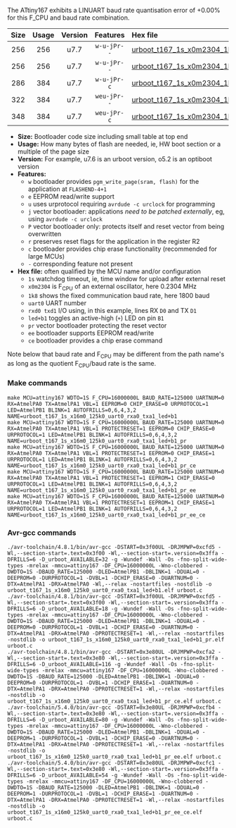 The ATtiny167 exhibits a LINUART baud rate quantisation error of +0.00% for this F_CPU and baud rate combination.

|Size|Usage|Version|Features|Hex file|
|:-:|:-:|:-:|:-:|:--|
|256|256|u7.7|`w-u-jPr--`|[urboot_t167_1s_x0m2304_1k8_uart0_rxa0_txa1_led+b1.hex](https://raw.githubusercontent.com/stefanrueger/urboot.hex/main/boards/digispark-pro/attiny167/watchdog_1_s/external_oscillator/+0m230400_hz/+++1k8_baud/uart0_rxa0_txa1/led+b1/urboot_t167_1s_x0m2304_1k8_uart0_rxa0_txa1_led+b1.hex)|
|256|256|u7.7|`w-u-jPr--`|[urboot_t167_1s_x0m2304_1k8_uart0_rxa0_txa1_led+b1_pr.hex](https://raw.githubusercontent.com/stefanrueger/urboot.hex/main/boards/digispark-pro/attiny167/watchdog_1_s/external_oscillator/+0m230400_hz/+++1k8_baud/uart0_rxa0_txa1/led+b1/urboot_t167_1s_x0m2304_1k8_uart0_rxa0_txa1_led+b1_pr.hex)|
|286|384|u7.7|`w-u-jPr-c`|[urboot_t167_1s_x0m2304_1k8_uart0_rxa0_txa1_led+b1_pr_ce.hex](https://raw.githubusercontent.com/stefanrueger/urboot.hex/main/boards/digispark-pro/attiny167/watchdog_1_s/external_oscillator/+0m230400_hz/+++1k8_baud/uart0_rxa0_txa1/led+b1/urboot_t167_1s_x0m2304_1k8_uart0_rxa0_txa1_led+b1_pr_ce.hex)|
|322|384|u7.7|`weu-jPr--`|[urboot_t167_1s_x0m2304_1k8_uart0_rxa0_txa1_led+b1_pr_ee.hex](https://raw.githubusercontent.com/stefanrueger/urboot.hex/main/boards/digispark-pro/attiny167/watchdog_1_s/external_oscillator/+0m230400_hz/+++1k8_baud/uart0_rxa0_txa1/led+b1/urboot_t167_1s_x0m2304_1k8_uart0_rxa0_txa1_led+b1_pr_ee.hex)|
|348|384|u7.7|`weu-jPr-c`|[urboot_t167_1s_x0m2304_1k8_uart0_rxa0_txa1_led+b1_pr_ee_ce.hex](https://raw.githubusercontent.com/stefanrueger/urboot.hex/main/boards/digispark-pro/attiny167/watchdog_1_s/external_oscillator/+0m230400_hz/+++1k8_baud/uart0_rxa0_txa1/led+b1/urboot_t167_1s_x0m2304_1k8_uart0_rxa0_txa1_led+b1_pr_ee_ce.hex)|

- **Size:** Bootloader code size including small table at top end
- **Usage:** How many bytes of flash are needed, ie, HW boot section or a multiple of the page size
- **Version:** For example, u7.6 is an urboot version, o5.2 is an optiboot version
- **Features:**
  + `w` bootloader provides `pgm_write_page(sram, flash)` for the application at `FLASHEND-4+1`
  + `e` EEPROM read/write support
  + `u` uses urprotocol requiring `avrdude -c urclock` for programming
  + `j` vector bootloader: applications *need to be patched externally*, eg, using `avrdude -c urclock`
  + `P` vector bootloader only: protects itself and reset vector from being overwritten
  + `r` preserves reset flags for the application in the register R2
  + `c` bootloader provides chip erase functionality (recommended for large MCUs)
  + `-` corresponding feature not present
- **Hex file:** often qualified by the MCU name and/or configuration
  + `1s` watchdog timeout, ie, time window for upload after external reset
  + `x0m2304` is F<sub>CPU</sub> of an external oscillator, here 0.2304 MHz
  + `1k8` shows the fixed communication baud rate, here 1800 baud
  + `uart0` UART number
  + `rxd0 txd1` I/O using, in this example, lines RX `D0` and TX `D1`
  + `led+b1` toggles an active-high (`+`) LED on pin `B1`
  + `pr` vector bootloader protecting the reset vector
  + `ee` bootloader supports EEPROM read/write
  + `ce` bootloader provides a chip erase command


Note below that baud rate and F<sub>CPU</sub> may be different from the path name's as long as the quotient F<sub>CPU</sub>/baud rate is the same.

### Make commands
```
make MCU=attiny167 WDTO=1S F_CPU=16000000L BAUD_RATE=125000 UARTNUM=0 RX=AtmelPA0 TX=AtmelPA1 VBL=1 EEPROM=0 CHIP_ERASE=0 URPROTOCOL=1 LED=AtmelPB1 BLINK=1 AUTOFRILLS=0,6,4,3,2 NAME=urboot_t167_1s_x16m0_125k0_uart0_rxa0_txa1_led+b1
make MCU=attiny167 WDTO=1S F_CPU=16000000L BAUD_RATE=125000 UARTNUM=0 RX=AtmelPA0 TX=AtmelPA1 VBL=1 PROTECTRESET=1 EEPROM=0 CHIP_ERASE=0 URPROTOCOL=1 LED=AtmelPB1 BLINK=1 AUTOFRILLS=0,6,4,3,2 NAME=urboot_t167_1s_x16m0_125k0_uart0_rxa0_txa1_led+b1_pr
make MCU=attiny167 WDTO=1S F_CPU=16000000L BAUD_RATE=125000 UARTNUM=0 RX=AtmelPA0 TX=AtmelPA1 VBL=1 PROTECTRESET=1 EEPROM=0 CHIP_ERASE=1 URPROTOCOL=1 LED=AtmelPB1 BLINK=1 AUTOFRILLS=0,6,4,3,2 NAME=urboot_t167_1s_x16m0_125k0_uart0_rxa0_txa1_led+b1_pr_ce
make MCU=attiny167 WDTO=1S F_CPU=16000000L BAUD_RATE=125000 UARTNUM=0 RX=AtmelPA0 TX=AtmelPA1 VBL=1 PROTECTRESET=1 EEPROM=1 CHIP_ERASE=0 URPROTOCOL=1 LED=AtmelPB1 BLINK=1 AUTOFRILLS=0,6,4,3,2 NAME=urboot_t167_1s_x16m0_125k0_uart0_rxa0_txa1_led+b1_pr_ee
make MCU=attiny167 WDTO=1S F_CPU=16000000L BAUD_RATE=125000 UARTNUM=0 RX=AtmelPA0 TX=AtmelPA1 VBL=1 PROTECTRESET=1 EEPROM=1 CHIP_ERASE=1 URPROTOCOL=1 LED=AtmelPB1 BLINK=1 AUTOFRILLS=0,6,4,3,2 NAME=urboot_t167_1s_x16m0_125k0_uart0_rxa0_txa1_led+b1_pr_ee_ce
```

### Avr-gcc commands
```
./avr-toolchain/4.8.1/bin/avr-gcc -DSTART=0x3f00UL -DRJMPWP=0xcfd5 -Wl,--section-start=.text=0x3f00 -Wl,--section-start=.version=0x3ffa -DFRILLS=6 -D_urboot_AVAILABLE=32 -g -Wundef -Wall -Os -fno-split-wide-types -mrelax -mmcu=attiny167 -DF_CPU=16000000L -Wno-clobbered -DWDTO=1S -DBAUD_RATE=125000 -DLED=AtmelPB1 -DBLINK=1 -DDUAL=0 -DEEPROM=0 -DURPROTOCOL=1 -DVBL=1 -DCHIP_ERASE=0 -DUARTNUM=0 -DTX=AtmelPA1 -DRX=AtmelPA0 -Wl,--relax -nostartfiles -nostdlib -o urboot_t167_1s_x16m0_125k0_uart0_rxa0_txa1_led+b1.elf urboot.c
./avr-toolchain/4.8.1/bin/avr-gcc -DSTART=0x3f00UL -DRJMPWP=0xcfd5 -Wl,--section-start=.text=0x3f00 -Wl,--section-start=.version=0x3ffa -DFRILLS=6 -D_urboot_AVAILABLE=18 -g -Wundef -Wall -Os -fno-split-wide-types -mrelax -mmcu=attiny167 -DF_CPU=16000000L -Wno-clobbered -DWDTO=1S -DBAUD_RATE=125000 -DLED=AtmelPB1 -DBLINK=1 -DDUAL=0 -DEEPROM=0 -DURPROTOCOL=1 -DVBL=1 -DCHIP_ERASE=0 -DUARTNUM=0 -DTX=AtmelPA1 -DRX=AtmelPA0 -DPROTECTRESET=1 -Wl,--relax -nostartfiles -nostdlib -o urboot_t167_1s_x16m0_125k0_uart0_rxa0_txa1_led+b1_pr.elf urboot.c
./avr-toolchain/4.8.1/bin/avr-gcc -DSTART=0x3e80UL -DRJMPWP=0xcfa2 -Wl,--section-start=.text=0x3e80 -Wl,--section-start=.version=0x3ffa -DFRILLS=6 -D_urboot_AVAILABLE=116 -g -Wundef -Wall -Os -fno-split-wide-types -mrelax -mmcu=attiny167 -DF_CPU=16000000L -Wno-clobbered -DWDTO=1S -DBAUD_RATE=125000 -DLED=AtmelPB1 -DBLINK=1 -DDUAL=0 -DEEPROM=0 -DURPROTOCOL=1 -DVBL=1 -DCHIP_ERASE=1 -DUARTNUM=0 -DTX=AtmelPA1 -DRX=AtmelPA0 -DPROTECTRESET=1 -Wl,--relax -nostartfiles -nostdlib -o urboot_t167_1s_x16m0_125k0_uart0_rxa0_txa1_led+b1_pr_ce.elf urboot.c
./avr-toolchain/5.4.0/bin/avr-gcc -DSTART=0x3e80UL -DRJMPWP=0xcfb4 -Wl,--section-start=.text=0x3e80 -Wl,--section-start=.version=0x3ffa -DFRILLS=6 -D_urboot_AVAILABLE=80 -g -Wundef -Wall -Os -fno-split-wide-types -mrelax -mmcu=attiny167 -DF_CPU=16000000L -Wno-clobbered -DWDTO=1S -DBAUD_RATE=125000 -DLED=AtmelPB1 -DBLINK=1 -DDUAL=0 -DEEPROM=1 -DURPROTOCOL=1 -DVBL=1 -DCHIP_ERASE=0 -DUARTNUM=0 -DTX=AtmelPA1 -DRX=AtmelPA0 -DPROTECTRESET=1 -Wl,--relax -nostartfiles -nostdlib -o urboot_t167_1s_x16m0_125k0_uart0_rxa0_txa1_led+b1_pr_ee.elf urboot.c
./avr-toolchain/5.4.0/bin/avr-gcc -DSTART=0x3e80UL -DRJMPWP=0xcfc1 -Wl,--section-start=.text=0x3e80 -Wl,--section-start=.version=0x3ffa -DFRILLS=6 -D_urboot_AVAILABLE=54 -g -Wundef -Wall -Os -fno-split-wide-types -mrelax -mmcu=attiny167 -DF_CPU=16000000L -Wno-clobbered -DWDTO=1S -DBAUD_RATE=125000 -DLED=AtmelPB1 -DBLINK=1 -DDUAL=0 -DEEPROM=1 -DURPROTOCOL=1 -DVBL=1 -DCHIP_ERASE=1 -DUARTNUM=0 -DTX=AtmelPA1 -DRX=AtmelPA0 -DPROTECTRESET=1 -Wl,--relax -nostartfiles -nostdlib -o urboot_t167_1s_x16m0_125k0_uart0_rxa0_txa1_led+b1_pr_ee_ce.elf urboot.c
```

